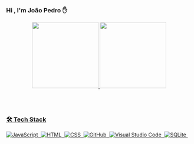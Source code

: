 ### Hi , I'm João Pedro ✋

<div align="center">
  <a href="https://github.com/JoaoPedro191">
  <img height="180em" src="https://github-readme-stats.vercel.app/api?username=JoaoPedro191&show_icons=true&theme=tokyonight"/>
  <img height="180em" src="https://github-readme-stats.vercel.app/api/top-langs/?username=JoaoPedro191&layout=compact&langs_count=7&theme=tokyonight"/>
</div>
  
<br><br>

###  🛠 Tech Stack

![JavaScript](https://img.shields.io/badge/-JavaScript-05122A?style=flat&logo=javascript)&nbsp;
![HTML](https://img.shields.io/badge/-HTML-05122A?style=flat&logo=HTML5)&nbsp;
![CSS](https://img.shields.io/badge/-CSS-05122A?style=flat&logo=CSS3&logoColor=1572B6)&nbsp;
![GitHub](https://img.shields.io/badge/-GitHub-05122A?style=flat&logo=github)&nbsp;
![Visual Studio Code](https://img.shields.io/badge/-Visual%20Studio%20Code-05122A?style=flat&logo=visual-studio-code&logoColor=007ACC)&nbsp;
![SQLite](https://img.shields.io/badge/-SQLite-05122A?style=flat&logo=sqlite)&nbsp;

<br><br>

